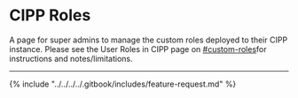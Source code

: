 # CIPP Roles

A page for super admins to manage the custom roles deployed to their CIPP instance. Please see the User Roles in CIPP page on [#custom-roles](../../../../setup/installation/roles.md#custom-roles "mention")for instructions and notes/limitations.

***

{% include "../../../../.gitbook/includes/feature-request.md" %}
